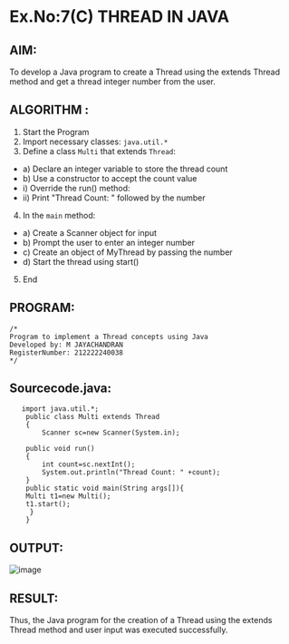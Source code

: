 # Ex.No:7(C)             THREAD IN JAVA
## AIM:
To develop a Java program to create a Thread using the extends Thread method and get a thread integer number from the user.


## ALGORITHM :
1.  Start the Program
2.	Import necessary classes: `java.util.*`
3.	Define a class `Multi` that extends `Thread`:
-	a) Declare an integer variable to store the thread count 
-	b) Use a constructor to accept the count value
-	i) Override the run() method:
-	ii) Print "Thread Count: " followed by the number
4.	In the `main` method:
-	a)  Create a Scanner object for input
-	b) Prompt the user to enter an integer number
-	c) Create an object of MyThread by passing the number
-	d) Start the thread using start()


5.	End





## PROGRAM:
 ```
/*
Program to implement a Thread concepts using Java
Developed by: M JAYACHANDRAN
RegisterNumber: 212222240038
*/
```

## Sourcecode.java:

```
   import java.util.*;
    public class Multi extends Thread
    {  
        Scanner sc=new Scanner(System.in);
        
    public void run()
    {  
        int count=sc.nextInt();
        System.out.println("Thread Count: " +count);  
    }  
    public static void main(String args[]){  
    Multi t1=new Multi();  
    t1.start();  
     }  
    }
```





## OUTPUT:


![image](https://github.com/user-attachments/assets/191cbb5c-953c-4f81-87b1-5bc1129a6f9d)


## RESULT:
Thus, the Java program for the creation of a Thread using the extends Thread method and user input was executed successfully.







